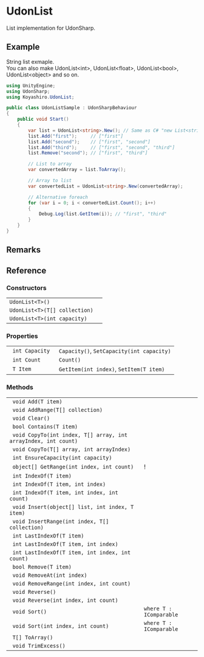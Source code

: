 # UdonList

List implementation for UdonSharp.

## Example

String list exmaple.  
You can also make UdonList\<int\>, UdonList\<float\>, UdonList\<bool\>, UdonList\<object\> and so on.

```cs
using UnityEngine;
using UdonSharp;
using Koyashiro.UdonList;

public class UdonListSample : UdonSharpBehaviour
{
    public void Start()
    {
        var list = UdonList<string>.New(); // Same as C# "new List<string>();"
        list.Add("first");     // ["first"]
        list.Add("second");    // ["first", "second"]
        list.Add("third");     // ["first", "second", "third"]
        list.Remove("second"); // ["first", "third"]

        // List to array
        var convertedArray = list.ToArray();

        // Array to list
        var convertedList = UdonList<string>.New(convertedArray);

        // Alternative foreach
        for (var i = 0; i < convertedList.Count(); i++)
        {
            Debug.Log(list.GetItem(i)); // "first", "third"
        }
    }
}
```

## Remarks

## Reference

### Constructors
<table>
   <tr>
     <td nowrap><code>UdonList&lt;T&gt;()</code></td>
     <td> </td>
   </tr>
   <tr>
     <td nowrap><code>UdonList&lt;T&gt;(T[] collection)</code></td>
     <td> </td>
   </tr>
   <tr>
     <td nowrap><code>UdonList&lt;T&gt;(int capacity)</code></td>
     <td> </td>
   </tr>
</table>

### Properties
<table>
   <tr>
     <td nowrap><code> int Capacity </code></td>
     <td> <code>Capacity()</code>, <code>SetCapacity(int capacity)</code> </td>
   </tr>
   <tr>
     <td nowrap><code> int Count </code></td>
     <td> <code>Count()</code> </td>
   </tr>
   <tr>
     <td nowrap><code> T Item </code></td>
     <td> <code>GetItem(int index)</code>, <code>SetItem(T item)</code> </td>
   </tr>
</table>

### Methods
<table>
   <tr>
     <td nowrap><code> void Add(T item) </code></td>
     <td> </td>
   </tr>
   <tr>
     <td nowrap><code> void AddRange(T[] collection) </code></td>
     <td> </td>
   </tr>
   <tr>
     <td nowrap><code> void Clear() </code></td>
     <td> </td>
   </tr>
   <tr>
     <td nowrap><code> bool Contains(T item) </code></td>
     <td> </td>
   </tr>
   <tr>
     <td nowrap><code> void CopyTo(int index, T[] array, int arrayIndex, int count) </code></td>
     <td> </td>
   </tr>
   <tr>
     <td nowrap><code> void CopyTo(T[] array, int arrayIndex) </code></td>
     <td> </td>
   </tr>
   <tr>
     <td nowrap><code> int EnsureCapacity(int capacity) </code></td>
     <td> </td>
   </tr>
   <tr>
     <td nowrap><code> object[] GetRange(int index, int count) </code></td>
     <td> ! </td>
   </tr>
   <tr>
     <td nowrap><code> int IndexOf(T item) </code></td>
     <td> </td>
   </tr>
   <tr>
     <td nowrap><code> int IndexOf(T item, int index) </code></td>
     <td> </td>
   </tr>
   <tr>
     <td nowrap><code> int IndexOf(T item, int index, int count) </code></td>
     <td> </td>
   </tr>
   <tr>
     <td nowrap><code> void Insert(object[] list, int index, T item) </code></td>
     <td> </td>
   </tr>
   <tr>
     <td nowrap><code> void InsertRange(int index, T[] collection) </code></td>
     <td> </td>
   </tr>
   <tr>
     <td nowrap><code> int LastIndexOf(T item) </code></td>
     <td> </td>
   </tr>
   <tr>
     <td nowrap><code> int LastIndexOf(T item, int index) </code></td>
     <td> </td>
   </tr>
   <tr>
     <td nowrap><code> int LastIndexOf(T item, int index, int count) </code></td>
     <td> </td>
   </tr>
   <tr>
     <td nowrap><code> bool Remove(T item) </code></td>
     <td> </td>
   </tr>
   <tr>
     <td nowrap><code> void RemoveAt(int index) </code></td>
     <td> </td>
   </tr>
   <tr>
     <td nowrap><code> void RemoveRange(int index, int count) </code></td>
     <td> </td>
   </tr>
   <tr>
     <td nowrap><code> void Reverse() </code></td>
     <td> </td>
   </tr>
   <tr>
     <td nowrap><code> void Reverse(int index, int count) </code></td>
     <td> </td>
   </tr>
   <tr>
     <td nowrap><code> void Sort() </code></td>
     <td> <code>where T : IComparable</code> </td>
   </tr>
   <tr>
     <td nowrap><code> void Sort(int index, int count) </code></td>
     <td> <code>where T : IComparable</code> </td>
   </tr>
   <tr>
     <td nowrap><code> T[] ToArray() </code></td>
     <td> </td>
   </tr>
   <tr>
     <td nowrap><code> void TrimExcess() </code></td>
     <td> </td>
   </tr>
</table>



